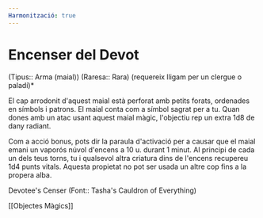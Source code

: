 ```yaml
---
Harmonització: true
---
```

# Encenser del Devot

(Tipus:: Arma (maial)) (Raresa:: Rara) (requereix lligam per un clergue o paladí)*

El cap arrodonit d'aquest maial està perforat amb petits forats, ordenades en símbols i patrons. El maial conta com a símbol sagrat per a tu. Quan dones amb un atac usant aquest maial màgic, l'objectiu rep un extra 1d8 de dany radiant.

Com a acció bonus, pots dir la paraula d'activació per a causar que el maial emani un vaporós núvol d'encens a 10 u. durant 1 minut. Al principi de cada un dels teus torns, tu i qualsevol altra criatura dins de l'encens recupereu 1d4 punts vitals. Aquesta propietat no pot ser usada un altre cop fins a la propera alba.

Devotee's Censer (Font:: Tasha's Cauldron of Everything)

[[Objectes Màgics]]